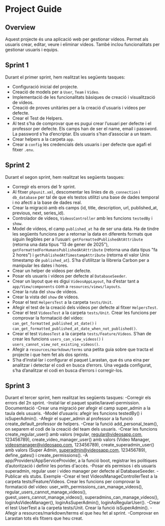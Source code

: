 # Project Guide

## Overview
Aquest projecte és una aplicació web per gestionar vídeos. Permet als usuaris crear, editar, veure i eliminar vídeos. També inclou funcionalitats per gestionar usuaris i equips.

## Sprint 1
Durant el primer sprint, hem realitzat les següents tasques:
- Configuració inicial del projecte.
- Creació de models per a `User`, `Team` i `Video`.
- Implementació de les funcionalitats bàsiques de creació i visualització de vídeos.
- Creació de proves unitàries per a la creació d'usuaris i vídeos per defecte.
- Crear el Test de Helpers.
- Al test s’ha de comprovar que es pugui crear l’usuari per defecte i el professor per defecte. Els camps han de ser el name, email i password. La password s’ha d’encriptar. Els usuaris s’han d’associar a un team.
- Crear helpers a la carpeta `app`.
- Crear a `config` les credencials dels usuaris i per defecte que agafi el fitxer `.env`.

## Sprint 2
Durant el segon sprint, hem realitzat les següents tasques:
- Corregir els errors del 1r sprint.
- Al fitxer `phpunit.xml`, descomentar les línies de `db_connection` i `db_database` per tal de que els testos utilitzi una base de dades temporal i no afecti a la base de dades real.
- Crear la migració amb els camps (id, title, description, url, published_at, previous, next, series_id).
- Controlador de vídeos, `VideosController` amb les funcions `testedBy` i `show`.
- Model de vídeos, el camp `published_at` ha de ser una data. Ha de tindre les següents funcions per a retornar la data en diferents formats que siguin llegibles per a l’usuari: `getFormattedPublishedAtAttribute` (retorna una data tipus "13 de gener de 2025"), `getFormattedForHumansPublishedAtAttribute` (retorna una data tipus "fa 2 hores") i `getPublishedAtTimestampAttribute` (retorna el valor Unix timestamp de `published_at`). S’ha d’utilitzar la llibreria Carbon per a manipular les dates i hores.
- Crear un helper de vídeos per defecte.
- Posar els usuaris i vídeos per defecte al `DatabaseSeeder`.
- Crear un layout que es digui `VideosAppLayout`, ha d’estar tant a `app/View/components` com a `resources/views/layouts`.
- Crear la ruta del `show` de vídeos.
- Crear la vista del `show` de vídeos.
- Posar el test `HelpersTest` a la carpeta `tests/Unit`.
- Afegir el test de la creació dels vídeos per defecte al fitxer `HelpersTest`.
- Crear el test `VideosTest` a la carpeta `tests/Unit`. Crear les funcions per comprovar la formatació del vídeo: `can_get_formatted_published_at_date()` i `can_get_formatted_published_at_date_when_not_published()`.
- Crear el test `VideosTest` a la carpeta `tests/Feature/Videos`. S’han de crear les funcions `users_can_view_videos()` i `users_cannot_view_not_existing_videos()`.
- Afegir a `resources/markdown/terms` una petita guia sobre que tracta el projecte i que hem fet als dos sprints.
- S’ha d’instal·lar i configurar el paquet Larastan, que és una eina per analitzar i detectar el codi en busca d’errors. Una vegada configurat, s’ha d’analitzar el codi en busca d’errors i corregir-los.

## Sprint 3
Durant el tercer sprint, hem realitzat les següents tasques:
-Corregir els errors del 2n sprint.
-Instal·lar el paquet spatie/laravel-permission. Documentació
-Crear una migració per afegir el camp super_admin a la taula dels usuaris.
-Model d’usuaris: afegir les funcions testedBy() i isSuperAdmin().
-Afegir el super_admin al professor a la funció create_default_professor de helpers.
-Crear la funció add_personal_team(), on separem el codi de la creació del team dels usuaris.
-Crear les funcions create_regular_user() amb valors (regular, regular@videosapp.com, 123456789), create_video_manager_user() amb valors (Video Manager, videosmanager@videosapp.com, 123456789), create_superadmin_user() amb valors (Super Admin, superadmin@videosapp.com, 123456789), define_gates() i create_permissions().
-A app/Providers/AppServiceProvider, a la funció boot, registrar les polítiques d’autorització i definir les portes d'accés.
-Posar els permisos i els usuaris superadmin, regular user i video manager per defecte al DatabaseSeeder.
-Publicar els stubs. Exemple
-Crear el test VideosManageControllerTest a la carpeta tests/Feature/Videos. Crear les funcions per comprovar la formatació del vídeo: user_with_permissions_can_manage_videos(), regular_users_cannot_manage_videos(), guest_users_cannot_manage_videos(), superadmins_can_manage_videos(), loginAsVideoManager(), loginAsSuperAdmin(), loginAsRegularUser().
-Crear el test UserTest a la carpeta tests/Unit. Crear la funció isSuperAdmin().
-Afegir a resources/markdown/terms el que heu fet al sprint.
-Comprovar en Larastan tots els fitxers que heu creat.